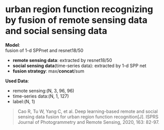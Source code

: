 # urban region function recognizing by fusion of **remote sensing data** and **social sensing data** 

**Model**:  
fusion of 1-d SPPnet and resnet18/50
- **remote sensing data**: extracted by resnet18/50
- **social sensing data**(time-series data): extracted by 1-d SPP net
- **fusion strategy**: max/**concat**/sum 

**Used Data**:
- remote sensing:(N, 3, 96, 96)
- time-series data:(N, 1, 127)
- label:(N, 1)

> Cao R, Tu W, Yang C, et al. Deep learning-based remote and social sensing data fusion for urban region function recognition[J]. ISPRS Journal of Photogrammetry and Remote Sensing, 2020, 163: 82-97.
